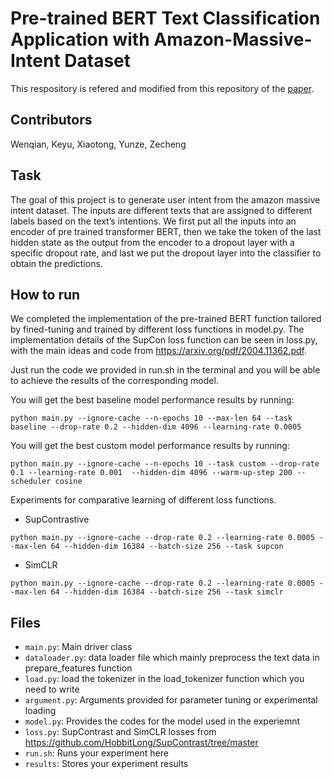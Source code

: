 # Pre-trained BERT Text Classification Application with Amazon-Massive-Intent Dataset

This respository is refered and modified from this repository of the [paper](https://arxiv.org/abs/2109.03079).

## Contributors
Wenqian, Keyu, Xiaotong, Yunze, Zecheng

## Task

The goal of this project is to generate user intent from the amazon massive intent
dataset. The inputs are different texts that are assigned to different labels based
on the text’s intentions. We first put all the inputs into an encoder of pre trained
transformer BERT, then we take the token of the last hidden state as the output
from the encoder to a dropout layer with a specific dropout rate, and last we put the
dropout layer into the classifier to obtain the predictions.


## How to run
We completed the implementation of the pre-trained BERT 
function tailored by fined-tuning and trained by different
loss functions in model.py. The implementation details of the
SupCon loss function can be seen in loss.py, with the main 
ideas and code from https://arxiv.org/pdf/2004.11362.pdf. 

Just run the code we provided in run.sh in the terminal and
you will be able to achieve the results of the corresponding model.

You will get the best baseline model performance results by running:
```
python main.py --ignore-cache --n-epochs 10 --max-len 64 --task baseline --drop-rate 0.2 --hidden-dim 4096 --learning-rate 0.0005
```
You will get the best custom model performance results by running:
```
python main.py --ignore-cache --n-epochs 10 --task custom --drop-rate 0.1 --learning-rate 0.001  --hidden-dim 4096 --warm-up-step 200 --scheduler cosine
```
Experiments for comparative learning of different loss functions.
- SupContrastive
```
python main.py --ignore-cache --drop-rate 0.2 --learning-rate 0.0005 --max-len 64 --hidden-dim 16384 --batch-size 256 --task supcon
```
- SimCLR
```
python main.py --ignore-cache --drop-rate 0.2 --learning-rate 0.0005 --max-len 64 --hidden-dim 16384 --batch-size 256 --task simclr
```
## Files

- `main.py`: Main driver class
- `dataloader.py`: data loader file which mainly preprocess the text data in prepare_features function 
- `load.py`: load the tokenizer in the load_tokenizer function which you need to write
- `argument.py`: Arguments provided for parameter tuning or experimental loading 
- `model.py`: Provides the codes for the model used in the experiemnt
- `loss.py`: SupContrast and SimCLR losses from https://github.com/HobbitLong/SupContrast/tree/master 
- `run.sh`: Runs your experiment here
- `results`: Stores your experiment results 
